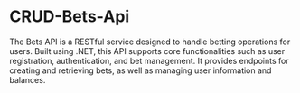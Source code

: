 # CRUD-Bets-Api
The Bets API is a RESTful service designed to handle betting operations for users. Built using .NET, this API supports core functionalities such as user registration, authentication, and bet management. It provides endpoints for creating and retrieving bets, as well as managing user information and balances.

